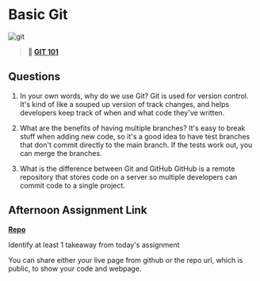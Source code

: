 # Basic Git

![git](https://git-scm.com/images/branching-illustration@2x.png)

> **📖 [GIT 101](https://codeworksacademy.com/fs-student-guide/resources/wk1/01-GIT)**

## Questions

1. In your own words, why do we use Git?
Git is used for version control. It's kind of like a souped up version of track changes, and helps developers keep track of when and what code they've written. 

2. What are the benefits of having multiple branches?
It's easy to break stuff when adding new code, so it's a good idea to have test branches that don't commit directly to the main branch. If the tests work out, you can merge the branches. 

3. What is the difference between Git and GitHub
GitHub is a remote repository that stores code on a server so multiple developers can commit code to a single project.

## Afternoon Assignment Link

**[Repo](https://github.com/tebazele/fs-journal)**

Identify at least 1 takeaway from today's assignment

You can share either your live page from github or the repo url, which is public, to show your code and webpage. 
